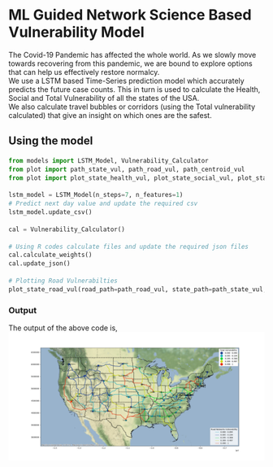 # ML Guided Network Science Based Vulnerability Model
The Covid-19 Pandemic has affected the whole world. As we slowly move towards recovering from this pandemic, we are bound to explore options that can help us effectively restore normalcy. 
<br />We use a LSTM based Time-Series prediction model which accurately predicts the future case counts. This in turn is used to calculate the Health, Social and Total Vulnerability of all the states of the USA. 
<br /> We also calculate travel bubbles or corridors (using the Total vulnerability calculated) that give an insight on which ones are the safest.  

## Using the model
```python
from models import LSTM_Model, Vulnerability_Calculator
from plot import path_state_vul, path_road_vul, path_centroid_vul
from plot import plot_state_health_vul, plot_state_social_vul, plot_state_road_vul

lstm_model = LSTM_Model(n_steps=7, n_features=1)
# Predict next day value and update the required csv
lstm_model.update_csv()

cal = Vulnerability_Calculator()

# Using R codes calculate files and update the required json files
cal.calculate_weights()
cal.update_json()

# Plotting Road Vulnerabilties
plot_state_road_vul(road_path=path_road_vul, state_path=path_state_vul, centroid_path=path_centroid_vul)
```
### Output
The output of the above code is, 
![Road Vulnerabilities](images/road_vul.png)
